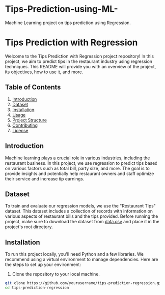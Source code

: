 # Tips-Prediction-using-ML-
Machine Learning project on tips prediction using Regression.  
# Tips Prediction with Regression

Welcome to the Tips Prediction with Regression project repository! In this project, we aim to predict tips in the restaurant industry using regression techniques. This README will provide you with an overview of the project, its objectives, how to use it, and more.

## Table of Contents

1. [Introduction](#introduction)
2. [Dataset](#dataset)
3. [Installation](#installation)
4. [Usage](#usage)
5. [Project Structure](#project-structure)
6. [Contributing](#contributing)
7. [License](#license)

## Introduction

Machine learning plays a crucial role in various industries, including the restaurant business. In this project, we use regression to predict tips based on various factors such as total bill, party size, and more. The goal is to provide insights and potentially help restaurant owners and staff optimize their service and increase tip earnings.

## Dataset

To train and evaluate our regression models, we use the "Restaurant Tips" dataset. This dataset includes a collection of records with information on various aspects of restaurant bills and the tips provided. Before running the project, make sure to download the dataset from [data.csv](data.csv) and place it in the project's root directory.

## Installation

To run this project locally, you'll need Python and a few libraries. We recommend using a virtual environment to manage dependencies. Here are the steps to set up your environment:

1. Clone the repository to your local machine.

```bash
git clone https://github.com/yourusername/tips-prediction-regression.git
cd tips-prediction-regression
